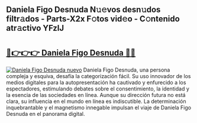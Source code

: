 ## Daniela Figo Desnuda N𝚞𝚎vos desn𝚞dos filtr𝚊dos - Parts-X2x F𝚘tos vid𝚎o - C𝚘ntenido atr𝚊ctivo YFzlJ

# <h2><a href="http://mb4f91x.tromn.icu/?c=Daniela+Figo+Desnuda">🔗👉👉👉 Daniela Figo Desnuda 🔗🔗</a></h2>

[![Daniela Figo Desnuda nuevo](https://i.imgur.com/pEAQMta.gif)](http://mb4f91x.tromn.icu/?c=Daniela+Figo+Desnuda)
Daniela Figo Desnuda, una persona compleja y esquiva, desafía la categorización fácil. Su uso innovador de los medios digitales para la autopresentación ha cautivado y enfurecido a los espectadores, estimulando debates sobre el consentimiento, la identidad y la esencia de las sociedades en línea. Aunque su dirección futura no está clara, su influencia en el mundo en línea es indiscutible. La determinación inquebrantable y el magnetismo innegable impulsan el viaje de Daniela Figo Desnuda en el panorama digital.
